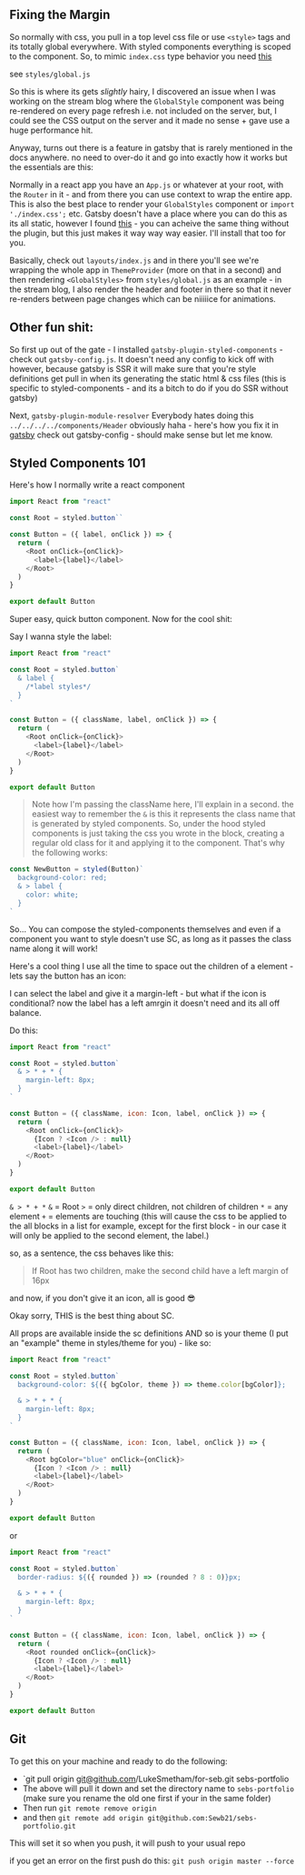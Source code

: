 ## Fixing the Margin

So normally with css, you pull in a top level css file or use `<style>` tags and its totally global everywhere. With styled components everything is scoped to the component. So, to mimic `index.css` type behavior you need [this](https://styled-components.com/docs/api#createglobalstyle)

see `styles/global.js`

So this is where its gets _slightly_ hairy, I discovered an issue when I was working on the stream blog where the `GlobalStyle` component was being re-rendered on every page refresh i.e. not included on the server, but, I could see the CSS output on the server and it made no sense + gave use a huge performance hit.

Anyway, turns out there is a feature in gatsby that is rarely mentioned in the docs anywhere. no need to over-do it and go into exactly how it works but the essentials are this:

Normally in a react app you have an `App.js` or whatever at your root, with the `Router` in it - and from there you can use context to wrap the entire app. This is also the best place to render your `GlobalStyles` component or `import './index.css';` etc.
Gatsby doesn't have a place where you can do this as its all static, however I found [this](https://www.gatsbyjs.org/packages/gatsby-plugin-layout/#gatsby-plugin-layout) - you can acheive the same thing without the plugin, but this just makes it way way way easier. I'll install that too for you.

Basically, check out `layouts/index.js` and in there you'll see we're wrapping the whole app in `ThemeProvider` (more on that in a second) and then rendering `<GlobalStyles>` from `styles/global.js`
as an example - in the stream blog, I also render the header and footer in there so that it never re-renders between page changes which can be niiiiice for animations.

## Other fun shit:

So first up out of the gate - I installed `gatsby-plugin-styled-components` - check out `gatsby-config.js`. It doesn't need any config to kick off with however, because gatsby is SSR it will make sure that you're style definitions get pull in when its generating the static html & css files (this is specific to styled-components - and its a bitch to do if you do SSR without gatsby)

Next, `gatsby-plugin-module-resolver`
Everybody hates doing this `../../../../components/Header` obviously haha - here's how you fix it in [gatsby](https://www.gatsbyjs.org/packages/gatsby-plugin-module-resolver/) check out gatsby-config - should make sense but let me know.

## Styled Components 101

Here's how I normally write a react component

```js
import React from "react"

const Root = styled.button``

const Button = ({ label, onClick }) => {
  return (
    <Root onClick={onClick}>
      <label>{label}</label>
    </Root>
  )
}

export default Button
```

Super easy, quick button component. Now for the cool shit:

Say I wanna style the label:

```js
import React from "react"

const Root = styled.button`
  & label {
    /*label styles*/
  }
`

const Button = ({ className, label, onClick }) => {
  return (
    <Root onClick={onClick}>
      <label>{label}</label>
    </Root>
  )
}

export default Button
```

> Note how I'm passing the className here, I'll explain in a second.
the easiest way to remember the `&` is this it represents the class name that is generated by styled components. So, under the hood styled components is just taking the css you wrote in the block, creating a regular old class for it and applying it to the component. That's why the following works:

```js
const NewButton = styled(Button)`
  background-color: red;
  & > label {
    color: white;
  }
`
```

So... You can compose the styled-components themselves and even if a component you want to style doesn't use SC, as long as it passes the class name along it will work!

Here's a cool thing I use all the time to space out the children of a element - lets say the button has an icon:

I can select the label and give it a margin-left - but what if the icon is conditional? now the label has a left amrgin it doesn't need and its all off balance.

Do this:

```js
import React from "react"

const Root = styled.button`
  & > * + * {
    margin-left: 8px;
  }
`

const Button = ({ className, icon: Icon, label, onClick }) => {
  return (
    <Root onClick={onClick}>
      {Icon ? <Icon /> : null}
      <label>{label}</label>
    </Root>
  )
}

export default Button
```

`& > * + *`
`&` = Root
`>` = only direct children, not children of children
`*` = any element
`+` = elements are touching (this will cause the css to be applied to the all blocks in a list for example, except for the first block - in our case it will only be applied to the second element, the label.)

so, as a sentence, the css behaves like this:

> If Root has two children, make the second child have a left margin of 16px

and now, if you don't give it an icon, all is good 😎

Okay sorry, THIS is the best thing about SC.

All props are available inside the sc definitions AND so is your theme (I put an "example" theme in styles/theme for you) - like so:

```js
import React from "react"

const Root = styled.button`
  background-color: ${({ bgColor, theme }) => theme.color[bgColor]};

  & > * + * {
    margin-left: 8px;
  }
`

const Button = ({ className, icon: Icon, label, onClick }) => {
  return (
    <Root bgColor="blue" onClick={onClick}>
      {Icon ? <Icon /> : null}
      <label>{label}</label>
    </Root>
  )
}

export default Button
```

or

```js
import React from "react"

const Root = styled.button`
  border-radius: ${({ rounded }) => (rounded ? 8 : 0)}px;

  & > * + * {
    margin-left: 8px;
  }
`

const Button = ({ className, icon: Icon, label, onClick }) => {
  return (
    <Root rounded onClick={onClick}>
      {Icon ? <Icon /> : null}
      <label>{label}</label>
    </Root>
  )
}

export default Button
```


## Git
To get this on your machine and ready to do the following:
- `git pull origin git@github.com/LukeSmetham/for-seb.git sebs-portfolio
- The above will pull it down and set the directory name to `sebs-portfolio` (make sure you rename the old one first if your in the same folder)
- Then run `git remote remove origin`
- and then `git remote add origin git@github.com:Sewb21/sebs-portfolio.git`

This will set it so when you push, it will push to your usual repo

if you get an error on the first push do this:
`git push origin master --force`
